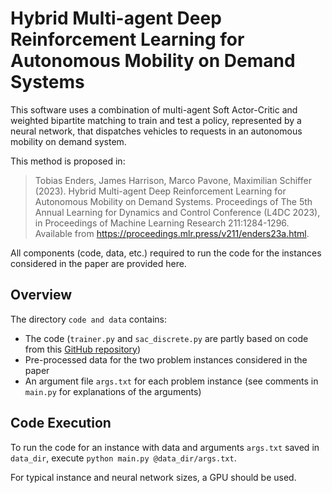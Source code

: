 # Hybrid Multi-agent Deep Reinforcement Learning for Autonomous Mobility on Demand Systems

This software uses a combination of multi-agent Soft Actor-Critic and weighted bipartite matching to train and test a policy, represented by a neural network, that dispatches vehicles to requests in an autonomous mobility on demand system. 

This method is proposed in:

> Tobias Enders, James Harrison, Marco Pavone, Maximilian Schiffer (2023). Hybrid Multi-agent Deep Reinforcement Learning for Autonomous Mobility on Demand Systems. Proceedings of The 5th Annual Learning for Dynamics and Control Conference (L4DC 2023), in Proceedings of Machine Learning Research 211:1284-1296. Available from https://proceedings.mlr.press/v211/enders23a.html.

All components (code, data, etc.) required to run the code for the instances considered in the paper are provided here. 

## Overview
The directory `code and data` contains:
- The code (`trainer.py` and `sac_discrete.py` are partly based on code from this [GitHub repository](https://github.com/keiohta/tf2rl))
- Pre-processed data for the two problem instances considered in the paper
- An argument file `args.txt` for each problem instance (see comments in `main.py` for explanations of the arguments)

## Code Execution
To run the code for an instance with data and arguments `args.txt` saved in `data_dir`, execute `python main.py @data_dir/args.txt`. 

For typical instance and neural network sizes, a GPU should be used. 
